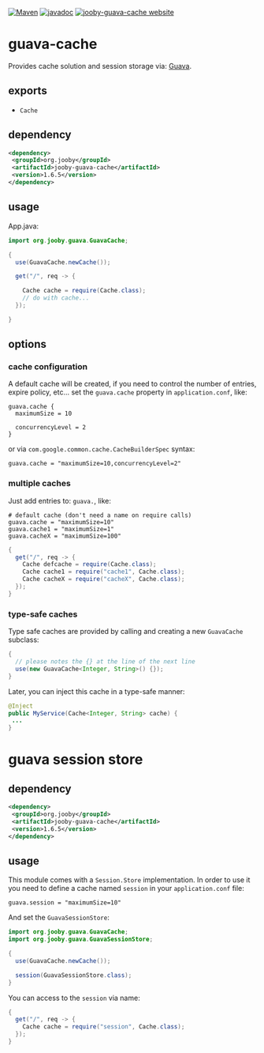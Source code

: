 [![Maven](https://img.shields.io/maven-metadata/v/http/central.maven.org/maven2/org/jooby/jooby-guava-cache/maven-metadata.xml.svg)](http://mvnrepository.com/artifact/org.jooby/jooby-guava-cache/1.6.5)
[![javadoc](https://javadoc.io/badge/org.jooby/jooby-guava-cache.svg)](https://javadoc.io/doc/org.jooby/jooby-guava-cache/1.6.5)
[![jooby-guava-cache website](https://img.shields.io/badge/jooby-guava-cache-brightgreen.svg)](http://jooby.org/doc/guava-cache)
# guava-cache

Provides cache solution and session storage via: <a href="https://github.com/google/guava">Guava</a>.

## exports

* ```Cache```

## dependency

```xml
<dependency>
 <groupId>org.jooby</groupId>
 <artifactId>jooby-guava-cache</artifactId>
 <version>1.6.5</version>
</dependency>
```

## usage

App.java:

```java
import org.jooby.guava.GuavaCache;

{
  use(GuavaCache.newCache());

  get("/", req -> {

    Cache cache = require(Cache.class);
    // do with cache...
  });

}
```

## options 

### cache configuration

A default cache will be created, if you need to control the number of entries, expire policy, etc... set the ```guava.cache``` property in ```application.conf```, like:

```
guava.cache {
  maximumSize = 10

  concurrencyLevel = 2
}
```

or via ```com.google.common.cache.CacheBuilderSpec``` syntax: 

```
guava.cache = "maximumSize=10,concurrencyLevel=2"
```

### multiple caches

Just add entries to: ```guava.```, like:

```
# default cache (don't need a name on require calls)
guava.cache = "maximumSize=10"
guava.cache1 = "maximumSize=1"
guava.cacheX = "maximumSize=100"
```

```java
{
  get("/", req -> {
    Cache defcache = require(Cache.class);
    Cache cache1 = require("cache1", Cache.class);
    Cache cacheX = require("cacheX", Cache.class);
  });
}
```

### type-safe caches

Type safe caches are provided by calling and creating a new ```GuavaCache``` subclass:

```java
{
  // please notes the {} at the line of the next line
  use(new GuavaCache<Integer, String>() {});
}
```

Later, you can inject this cache in a type-safe manner:

```java
@Inject
public MyService(Cache<Integer, String> cache) {
 ...
}
```

# guava session store

## dependency

```xml
<dependency>
 <groupId>org.jooby</groupId>
 <artifactId>jooby-guava-cache</artifactId>
 <version>1.6.5</version>
</dependency>
```

## usage

This module comes with a ```Session.Store``` implementation. In order to use it you need to define a cache named ```session``` in your ```application.conf``` file:

```
guava.session = "maximumSize=10"
```

And set the ```GuavaSessionStore```:

```java
import org.jooby.guava.GuavaCache;
import org.jooby.guava.GuavaSessionStore;

{
  use(GuavaCache.newCache());

  session(GuavaSessionStore.class);
}
```

You can access to the ```session``` via name:

```java
{
  get("/", req -> {
    Cache cache = require("session", Cache.class);
  });
}
```
